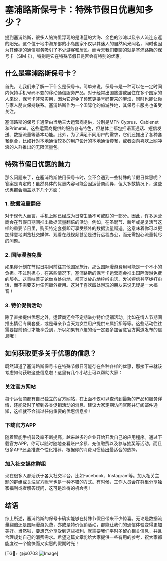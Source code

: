 # 塞浦路斯保号卡：特殊节假日优惠知多少？

提到塞浦路斯，很多人脑海里浮现的是湛蓝的大海、金色的沙滩以及令人流连忘返的阳光。这个位于地中海东部的小岛国家不仅以其迷人的自然风光闻名，同时也因为其便捷的通信服务吸引了不少游客和居民。而今天我们要聊的就是塞浦路斯的保号卡（SIM卡），特别是它在特殊节假日是否会有特别的优惠。

## 什么是塞浦路斯保号卡？

首先，让我们来了解一下什么是保号卡。简单来说，保号卡是一种可以在一定时间内保持手机号码不变的移动通信服务产品。对于经常出国旅游或居住在多个国家的人来说，保号卡非常实用，因为它避免了频繁更换号码带来的麻烦，同时也能让你与家人朋友保持联系。塞浦路斯作为一个国际化的旅游胜地，其保号卡服务也备受关注。

塞浦路斯的保号卡通常由当地三大运营商提供，分别是MTN Cyprus、Cablenet和Primetel。这些运营商提供的服务各有特色，但总体上都包括语音通话、短信发送、数据流量等基本功能。此外，为了满足不同用户的需求，它们还推出了各种套餐组合，比如针对本地通话较多的用户设计的本地通话套餐，或者面向喜欢上网冲浪的人群推出的无限流量包。

## 特殊节假日优惠的魅力

那么问题来了，在塞浦路斯使用保号卡时，会不会遇到一些特殊的节假日优惠呢？答案是肯定的！虽然具体的优惠内容可能会因运营商而异，但大多数情况下，这些优惠都会涵盖以下几个方面：

### 1. 数据流量翻倍

对于现代人而言，手机上网已经成为日常生活不可或缺的一部分。因此，许多运营商会在节假日期间推出数据流量翻倍的活动。例如，在圣诞节、新年或是复活节这样的重要节日里，购买特定套餐即可享受额外的数据流量赠送。这意味着你可以更加肆意地浏览社交媒体、观看在线视频甚至是进行远程办公，而无需担心流量耗尽的问题。

### 2. 国际漫游免费

如果你计划在节假日期间前往其他国家旅行，那么国际漫游费用可能是一个不小的负担。不过别担心，在某些情况下，塞浦路斯的保号卡运营商会推出国际漫游免费的服务。这意味着无论你身处何地，都可以放心地接听电话、发送短信甚至拨打电话，而不需要支付任何额外费用。这对于喜欢四处游玩的朋友来说无疑是一大福音！

### 3. 特价促销活动

除了直接提供优惠之外，运营商还会不定期举办特价促销活动。比如在情人节期间推出情侣专属套餐，或是母亲节当天为女性用户提供专属折扣等等。这些活动往往需要提前预订才能享受到，所以如果有兴趣的话一定要多加留意官方渠道发布的信息哦！

## 如何获取更多关于优惠的信息？

既然知道了塞浦路斯保号卡在特殊节假日可能存在各种各样的优惠，那接下来就该考虑如何获取这些信息啦！这里有几个小贴士可以帮助大家：

### 关注官方网站

每个运营商都有自己独立的官方网站，在上面不仅可以查询到最新的产品和服务详情，还能及时了解到各类促销活动的消息。建议大家定期访问官网并订阅邮件通知，这样就不会错过任何重要的优惠信息啦！

### 下载官方APP

随着智能手机普及率不断提高，越来越多的企业开始开发自己的应用程序。通过下载官方APP，你可以随时随地查看账户余额、充值缴费以及参与抽奖等活动。而且很多APP还会推送个性化推荐，根据你的消费习惯给出最适合的选择。

### 加入社交媒体群组

现在很多人都活跃于各大社交平台，比如Facebook、Instagram等。加入相关主题的群组或关注官方账号也是一种不错的方式。有时候，工作人员会在群里分享独家福利或者解答疑问，这可是难得的机会呢！

## 结语

综上所述，塞浦路斯的保号卡确实能够在特殊节假日带来不少惊喜。无论是数据流量翻倍还是国际漫游免费，亦或是特价促销活动，都能让我们的通信体验变得更加美好。当然啦，要想充分享受到这些福利，就需要我们平时多留心相关信息，并且合理规划自己的消费需求。希望这篇文章能给大家提供一些有用的参考，祝大家都能度过一个愉快而又实惠的假期时光！

[TG💪+ @jx0703 ![Image](https://github.com/user-attachments/assets/dbca1d08-cadb-493c-b0ec-ad6f7a83f270)]